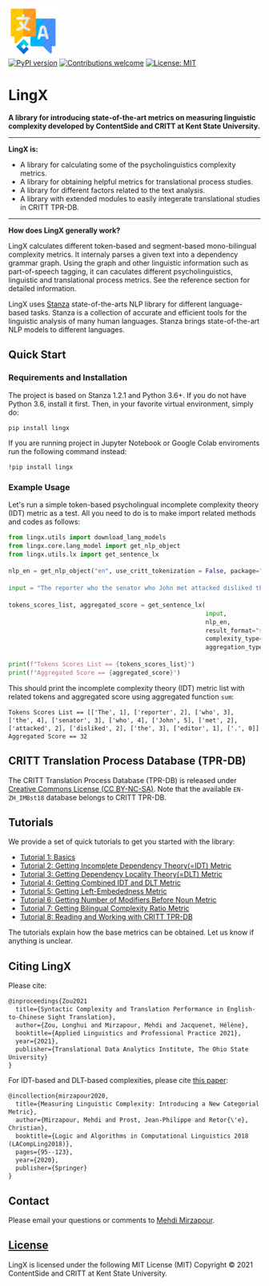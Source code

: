 ![LingX](https://github.com/ContentSide/lingx/blob/master/resources/emblem/lingx.png)  
[![PyPI version](https://badge.fury.io/py/lingx.svg)](https://badge.fury.io/py/lingx)
[![Contributions welcome](https://img.shields.io/badge/contributions-welcome-brightgreen.svg)](CONTRIBUTING.md)
[![License: MIT](https://img.shields.io/badge/License-MIT-brightgreen.svg)](https://opensource.org/licenses/MIT)
# LingX

**A library for introducing state-of-the-art metrics on measuring linguistic complexity developed by ContentSide and CRITT at Kent State University.**

---

**LingX is:**  

- A library for calculating some of the psycholinguistics complexity metrics.  
- A library for obtaining helpful metrics for translational process studies.  
- A library for different factors related to the text analysis.  
- A library with extended modules to easily integerate translational studies in CRITT TPR-DB.  

---

**How does LingX generally work?**

LingX calculates different token-based and segment-based mono-bilingual complexity metrics. It internaly parses a given text into a dependency grammar graph. Using the graph and other linguistic information such as part-of-speech tagging, it can caculates different psycholinguistics, linguistic and translational process metrics. See the reference section for detailed information.  

LingX uses [Stanza](https://stanfordnlp.github.io/stanza/) state-of-the-arts NLP library for different language-based tasks. Stanza is a collection of accurate and efficient tools for the linguistic analysis of many human languages. Stanza brings state-of-the-art NLP models to different languages.

## Quick Start

### Requirements and Installation

The project is based on Stanza 1.2.1 and Python 3.6+. If you do not have Python 3.6, install it first. Then, in your favorite virtual environment, simply do:

```
pip install lingx
```
If you are running project in Jupyter Notebook or Google Colab enviroments run the following command instead:  
```
!pip install lingx
```

### Example Usage

Let's run a simple token-based psycholingual incomplete complexity theory (IDT) metric as a test. All you need to do is to make import related methods and codes as follows:

```python
from lingx.utils import download_lang_models
from lingx.core.lang_model import get_nlp_object
from lingx.utils.lx import get_sentence_lx

nlp_en = get_nlp_object("en", use_critt_tokenization = False, package="partut")

input = "The reporter who the senator who John met attacked disliked the editor."

tokens_scores_list, aggregated_score = get_sentence_lx(
                                                       input,
                                                       nlp_en,
                                                       result_format="segment",
                                                       complexity_type="idt", 
                                                       aggregation_type="sum")

print(f"Tokens Scores List == {tokens_scores_list}")
print(f"Aggregated Score == {aggregated_score}")

```
This should print the incomplete complexity theory (IDT) metric list with related tokens and aggregated score using aggregated function `sum`:

```console
Tokens Scores List == [['The', 1], ['reporter', 2], ['who', 3], ['the', 4], ['senator', 3], ['who', 4], ['John', 5], ['met', 2], ['attacked', 2], ['disliked', 2], ['the', 3], ['editor', 1], ['.', 0]]
Aggregated Score == 32
```

## CRITT Translation Process Database (TPR-DB)
The CRITT Translation Process Database (TPR-DB) is released under [Creative Commons License (CC BY-NC-SA)](https://sites.google.com/site/centretranslationinnovation/tpr-db/license?authuser=0). Note that the available `EN-ZH_IMBst18` database belongs to CRITT TPR-DB.

## Tutorials

We provide a set of quick tutorials to get you started with the library:

* [Tutorial 1: Basics](resources/docs/TUTORIAL_1_BASICS.md)
* [Tutorial 2: Getting Incomplete Dependency Theory(=IDT) Metric](resources/docs/TUTORIAL_2_IDT.md)
* [Tutorial 3: Getting Dependency Locality Theory(=DLT) Metric](resources/docs/TUTORIAL_3_DLT.md)
* [Tutorial 4: Getting Combined IDT and DLT Metric](resources/docs/TUTORIAL_4_IDT_DLT.md)
* [Tutorial 5: Getting Left-Embededness Metric](resources/docs/TUTORIAL_5_LE.md)
* [Tutorial 6: Getting Number of Modifiers Before Noun Metric](resources/docs/TUTORIAL_6_MBN.md)
* [Tutorial 7: Getting Bilingual Complexity Ratio Metric](resources/docs/TUTORIAL_7_BCR.md)
* [Tutorial 8: Reading and Working with CRITT TPR-DB](resources/docs/TUTORIAL_8_CRITT.md)

The tutorials explain how the base metrics can be obtained. Let us know if anything is unclear.



## Citing LingX

Please cite:

```
@inproceedings{Zou2021
  title={Syntactic Complexity and Translation Performance in English-to-Chinese Sight Translation},
  author={Zou, Longhui and Mirzapour, Mehdi and Jacquenet, Hélène},
  booktitle={Applied Linguistics and Professional Practice 2021},
  year={2021},
  publisher={Translational Data Analytics Institute, The Ohio State University}
}
```

For IDT-based and DLT-based complexities, please cite [this paper](https://hal.archives-ouvertes.fr/hal-02146506/document):

```
@incollection{mirzapour2020,
  title={Measuring Linguistic Complexity: Introducing a New Categorial Metric},
  author={Mirzapour, Mehdi and Prost, Jean-Philippe and Retor{\'e}, Christian},
  booktitle={Logic and Algorithms in Computational Linguistics 2018 (LACompLing2018)},
  pages={95--123},
  year={2020},
  publisher={Springer}
}
```

## Contact

Please email your questions or comments to [Mehdi Mirzapour](https://sites.google.com/view/mehdimirzapour/contact).

## [License](/LICENSE)

LingX is licensed under the following MIT License (MIT) Copyright © 2021 ContentSide and CRITT at Kent State University.
